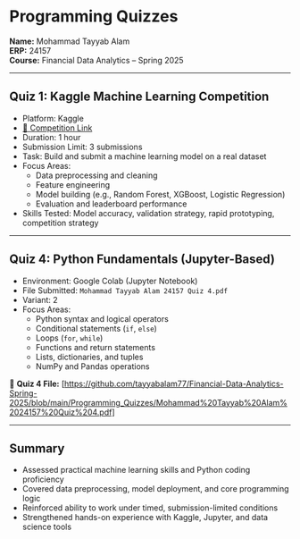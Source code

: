 # Programming Quizzes

**Name:** Mohammad Tayyab Alam  
**ERP:** 24157  
**Course:** Financial Data Analytics – Spring 2025  

---

##  Quiz 1: Kaggle Machine Learning Competition

- Platform: Kaggle
- [🔗 Competition Link](https://www.kaggle.com/competitions/machine-learning-class-competition-2025)
- Duration: 1 hour
- Submission Limit: 3 submissions
- Task: Build and submit a machine learning model on a real dataset
- Focus Areas:
  - Data preprocessing and cleaning
  - Feature engineering
  - Model building (e.g., Random Forest, XGBoost, Logistic Regression)
  - Evaluation and leaderboard performance
- Skills Tested: Model accuracy, validation strategy, rapid prototyping, competition strategy

---

##  Quiz 4: Python Fundamentals (Jupyter-Based)

- Environment: Google Colab (Jupyter Notebook)
- File Submitted: `Mohammad Tayyab Alam 24157 Quiz 4.pdf`
- Variant: 2
- Focus Areas:
  - Python syntax and logical operators
  - Conditional statements (`if`, `else`)
  - Loops (`for`, `while`)
  - Functions and return statements
  - Lists, dictionaries, and tuples
  - NumPy and Pandas operations

📎 **Quiz 4 File:** [https://github.com/tayyabalam77/Financial-Data-Analytics-Spring-2025/blob/main/Programming_Quizzes/Mohammad%20Tayyab%20Alam%2024157%20Quiz%204.pdf]

---

##  Summary

- Assessed practical machine learning skills and Python coding proficiency
- Covered data preprocessing, model deployment, and core programming logic
- Reinforced ability to work under timed, submission-limited conditions
- Strengthened hands-on experience with Kaggle, Jupyter, and data science tools
